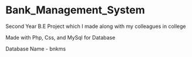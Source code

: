 # Bank_Management_System
Second Year B.E Project which I made along with my colleagues in college

Made with Php, Css, and MySql for Database

Database Name - bnkms

